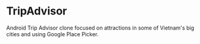 # TripAdvisor
Android Trip Advisor clone focused on attractions in some of Vietnam's big cities and using Google Place Picker.
